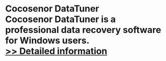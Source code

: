 # Cocosenor DataTuner<br />Cocosenor DataTuner is a professional data recovery software for Windows users.<br />[>> Detailed information](https://secure.shareit.com/shareit/product.html?productid=301003105&affiliateid=200057808)